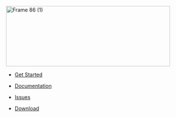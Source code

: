 <img width="448" height="166" alt="Frame 86 (1)" src="https://github.com/user-attachments/assets/66b63ba8-fd0c-4af8-94a5-b9edb29f8722" />

- [Get Started](https://github.com/PrismaUI-SKSE/PrismaUI-Wiki/wiki/1.-Get-Started)

- [Documentation](https://github.com/PrismaUI-SKSE/PrismaUI-Wiki/wiki/2.-API)

- [Issues](https://github.com/PrismaUI-SKSE/PrismaUI-Wiki/issues)

- [Download](https://github.com/PrismaUI-SKSE/PrismaUI-Wiki/releases)
